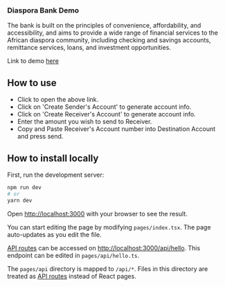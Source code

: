 ### Diaspora Bank Demo

The bank is built on the principles of convenience, affordability, and accessibility, and aims to provide a wide range of financial services to the African diaspora community, including checking and savings accounts, remittance services, loans, and investment opportunities. 

Link to demo [here](https://jsitor.com/hxO7ra7P14)


## How to use

- Click to open the above link. 
- Click on 'Create Sender's Account' to generate account info.
- Click on 'Create Receiver's Account' to generate account info.
- Enter the amount you wish to send to Receiver. 
- Copy and Paste Receiver's Account number into Destination Account and press send. 

## How to install locally

First, run the development server:

```bash
npm run dev
# or
yarn dev
```

Open [http://localhost:3000](http://localhost:3000) with your browser to see the result.

You can start editing the page by modifying `pages/index.tsx`. The page auto-updates as you edit the file.

[API routes](https://nextjs.org/docs/api-routes/introduction) can be accessed on [http://localhost:3000/api/hello](http://localhost:3000/api/hello). This endpoint can be edited in `pages/api/hello.ts`.

The `pages/api` directory is mapped to `/api/*`. Files in this directory are treated as [API routes](https://nextjs.org/docs/api-routes/introduction) instead of React pages.



